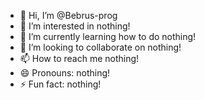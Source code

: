 - 👋 Hi, I’m @Bebrus-prog
- 👀 I’m interested in nothing!
- 🌱 I’m currently learning how to do nothing!
- 💞️ I’m looking to collaborate on nothing!
- 📫 How to reach me nothing!
- 😄 Pronouns: nothing!
- ⚡ Fun fact: nothing!

<!---
Bebrus-prog/Bebrus-prog is a ✨ special ✨ repository because its `README.md` (this file) appears on your GitHub profile.
You can click the Preview link to take a look at your changes.
--->
